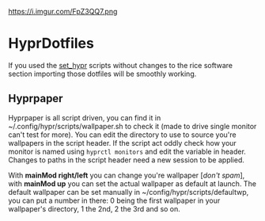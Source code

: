 https://i.imgur.com/FpZ3QQ7.png


# HyprDotfiles

If you used the [set_hypr](https://github.com/sickmitch/set_hyprland/blob/master/set_hypr.sh) scripts without changes to the rice software section importing those dotfiles will be smoothly working.

## Hyprpaper

Hyprpaper is all script driven, you can find it in ~/.config/hypr/scripts/wallpaper.sh to check it (made to drive single monitor can't test for more).
You can edit the directory to use to source you're wallpapers in the script header. If the script act oddly check how your monitor is named using `hyprctl monitors` and edit the variable in header. 
Changes to paths in the script header need a new session to be applied.

With **mainMod right/left** you can change you're wallpaper [*don't spam*], with **mainMod up** you can set the actual wallpaper as default at launch.
The default wallpaper can be set manually in ~/config/hypr/scripts/defaultwp, you can put a number in there: 0 being the first wallpaper in your wallpaper's directory, 1 the 2nd, 2 the 3rd and so on.
